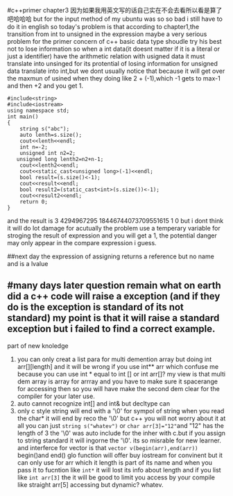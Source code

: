 #c++primer chapter3
因为如果我用英文写的话自己实在不会去看所以看是算了吧哈哈哈
but for the input method of my ubuntu was so so bad i still have to do it in english
so today's problem is that according to chapter1,the transition from int to unsigned in the expression maybe a very serious problem for the primer concern of c++ basic data type shoudle try his best not to lose information so when a int data(it doesnt matter if it is a literal or just a identifier) have the arithmetic relation with usigned data it must translate into unsinged for its protential of losing information for unsigned data translate into int,but we dont usually notice that because it will get over the maxmun of usined when they doing like 2 + (-1),which -1 gets to max-1 and then +2 and you get 1.
```
#include<string>
#include<iostream>
using namespace std;
int main()
{
    string s("abc");
    auto lenth=s.size();
    cout<<lenth<<endl;
    int n=-2;
    unsigned int n2=2;
   unsigned long lenth2=n2+n-1;
    cout<<lenth2<<endl;
    cout<<static_cast<unsigned long>(-1)<<endl;
    bool result=(s.size()<-1);
    cout<<result<<endl;
    bool result2=(static_cast<int>(s.size())<-1);
    cout<<result2<<endl;
    return 0;
}
```
and the result is 
3
4294967295
18446744073709551615
1
0
but i dont think it will do lot damage for acutually the problem use a temperary variable for stroging the result of expression and you will get a 1,
the potential danger may only appear in the compare expression i guess.

##next day
the expression of assigning returns a reference but no name and is a lvalue

#many days later
question remain what on earth did a  c++ code will raise a exception (and if they do is the exception is standard of its not standard) my point is that it will raise a standard exception but i failed to find a correct example.
------
part of new knoledge 
1. you can only creat a list para for multi demention array but doing int arr[][length] and it will be wrong if you use int** arr which confuse me because you can use int * equal to int [] or int arr[]? my view is that multi dem array is array for arrray and you have to make sure it spacerange for accessing then so you will have make the second dem clear for the compiler for your later use.
2. auto cannot recognize int[] and int& but decltype can
3. only c style string will end with a '\0' for sympol of string when you read the char* it will end by reco the '\0' but c++ you will not worry about it at all you can just ` string s("whatev") ` or ` char arr[3]="12" `and "12" has the length of 3 the '\0' was auto include  for the inher with c.but if you assign to string standard it will ingorne the '\0'. its so misrable for new learner. and interferce for vector is that ` vector v(begin(arr),end(arr)) ` begin()and end() glo function will offer buy iostream for convinent but it can only use for arr which it length is part of its name and when you pass it to fucntion like ` int* ` it will lost its info about length and if you list like ` int arr[3] ` the it will be good to limit you access by your compile like straight arr[5] accessing but dynamic? whatev.
